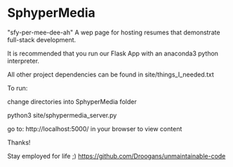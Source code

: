 # SphyperMedia
"sfy-per-mee-dee-ah"
A wep page for hosting resumes that demonstrate full-stack development.

It is recommended that you run our Flask App with an anaconda3 python interpreter.

All other project dependencies can be found in site/things_I_needed.txt

To run:
  
  change directories into SphyperMedia folder
  
  python3 site/sphypermedia_server.py
  
  go to: http://localhost:5000/ in your browser to view content

Thanks!


Stay employed for life ;)
https://github.com/Droogans/unmaintainable-code
